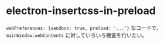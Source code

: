 # electron-insertcss-in-preload
`webPreferences: {sandbox: true, preload: '...'}` なコードで、 `mainWindow.webContents` に対していろいろ捜査を行いたい。
